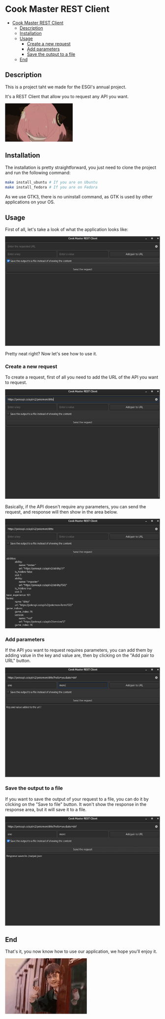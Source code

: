 # Cook Master REST Client

- [Cook Master REST Client](#cook-master-rest-client)
  - [Description](#description)
  - [Installation](#installation)
  - [Usage](#usage)
    - [Create a new request](#create-a-new-request)
    - [Add parameters](#add-parameters)
    - [Save the output to a file](#save-the-output-to-a-file)
  - [End](#end)


## Description

This is a project taht we made for the ESGI's annual project. 

It's a REST Client that allow you to request any API you want.

![alt text](resources/anya.gif)

## Installation

The installation is pretty straightforward, you just need to clone the project and run the following command:

```bash
make install_ubuntu # If you are on Ubuntu
make install_fedora # If you are on Fedora
```

As we use GTK3, there is no uninstall command, as GTK is used by other applications on your OS.

## Usage

First of all, let's take a look of what the application looks like:

![alt text](resources/menu.png)

Pretty neat right? Now let's see how to use it.

### Create a new request

To create a request, first of all you need to add the URL of the API you want to request.

![alt text](resources/url.png)

Basically, if the API doesn't require any parameters, you can send the request, and response will then show in the area below.

![alt text](resources/response.png)

### Add parameters

If the API you want to request requires parameters, you can add them by adding value in the key and value are, then by clicking on the "Add pair to URL" button.

![alt text](resources/params.png)

### Save the output to a file

If you want to save the output of your request to a file, you can do it by clicking on the "Save to file" button.
It won't show the response in the response area, but it will save it to a file.

![alt text](resources/save.png)

## End

That's it, you now know how to use our application, we hope you'll enjoy it.

![alt text](resources/bye-goodbye.gif)